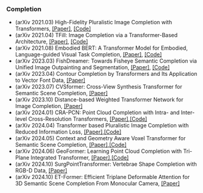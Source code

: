### Completion 
- (arXiv 2021.03) High-Fidelity Pluralistic Image Completion with Transformers, [[Paper]](https://arxiv.org/pdf/2103.14031.pdf), [[Code]](http://raywzy.com/ICT)
- (arXiv 2021.04) TFill: Image Completion via a Transformer-Based Architecture, [[Paper]](https://arxiv.org/pdf/2111.06707.pdf), [[Code]](https://github.com/yhlleo/MJP)
- (arXiv 2021.08) Embodied BERT: A Transformer Model for Embodied, Language-guided Visual Task Completion, [[Paper]](https://arxiv.org/pdf/2108.04927.pdf), [[Code]](https://github.com/amazon-research/embert)
- (arXiv 2023.03) FishDreamer: Towards Fisheye Semantic Completion via Unified Image Outpainting and Segmentation, [[Paper]](https://arxiv.org/pdf/2303.13842.pdf), [[Code]](https://github.com/MasterHow/FishDreamer)
- (arXiv 2023.04) Contour Completion by Transformers and Its Application to Vector Font Data, [[Paper]](https://arxiv.org/pdf/2304.13988.pdf)
- (arXiv 2023.07) CVSformer: Cross-View Synthesis Transformer for Semantic Scene Completion, [[Paper]](https://arxiv.org/pdf/2307.07938.pdf)
- (arXiv 2023.10) Distance-based Weighted Transformer Network for Image Completion, [[Paper]](https://arxiv.org/pdf/2310.07440.pdf)
- (arXiv 2024.01) CRA-PCN: Point Cloud Completion with Intra- and Inter-level Cross-Resolution Transformers, [[Paper]](https://arxiv.org/pdf/2401.01552.pdf),[[Code]](https://github.com/EasyRy/CRA-PCN)
- (arXiv 2024.04) Transformer based Pluralistic Image Completion with Reduced Information Loss, [[Paper]](https://arxiv.org/pdf/2404.00513.pdf),[[Code]](https://github.com/liuqk3/PUT)
- (arXiv 2024.05) Context and Geometry Aware Voxel Transformer for Semantic Scene Completion, [[Paper]](https://arxiv.org/pdf/2405.13675.pdf),[[Code]](https://github.com/pkqbajng/CGFormer)
- (arXiv 2024.06) GeoFormer: Learning Point Cloud Completion with Tri-Plane Integrated Transformer, [[Paper]](https://arxiv.org/pdf/2406.06596.pdf),[[Code]](https://github.com/Jinpeng-Yu/GeoFormer)
- (arXiv 2024.10) SurgPointTransformer: Vertebrae Shape Completion with RGB-D Data, [[Paper]](https://arxiv.org/pdf/2410.01443.pdf)
- (arXiv 2024.10) ET-Former: Efficient Triplane Deformable Attention for 3D Semantic Scene Completion From Monocular Camera, [[Paper]](https://arxiv.org/pdf/2410.11019.pdf)
